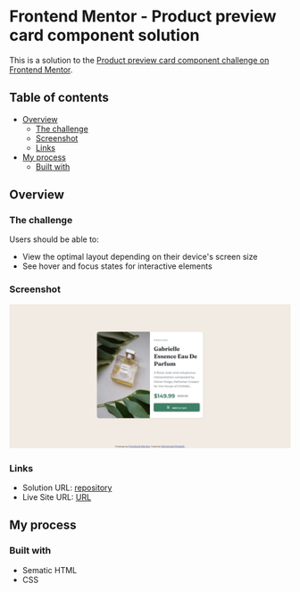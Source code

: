 # Frontend Mentor - Product preview card component solution

This is a solution to the [Product preview card component challenge on Frontend Mentor](https://www.frontendmentor.io/challenges/product-preview-card-component-GO7UmttRfa). 
## Table of contents

- [Overview](#overview)
  - [The challenge](#the-challenge)
  - [Screenshot](#screenshot)
  - [Links](#links)
- [My process](#my-process)
  - [Built with](#built-with)




## Overview

### The challenge

Users should be able to:

- View the optimal layout depending on their device's screen size
- See hover and focus states for interactive elements

### Screenshot

![](https://github.com/shalash23/Product-preview-card/blob/main/Web%20capture_7-12-2022_03255_.jpeg)



### Links

- Solution URL: [repository](https://github.com/shalash23/Product-preview-card)
- Live Site URL: [URL](https://gleeful-fudge-99670b.netlify.app/)

## My process

### Built with
- Sematic HTML
- CSS
